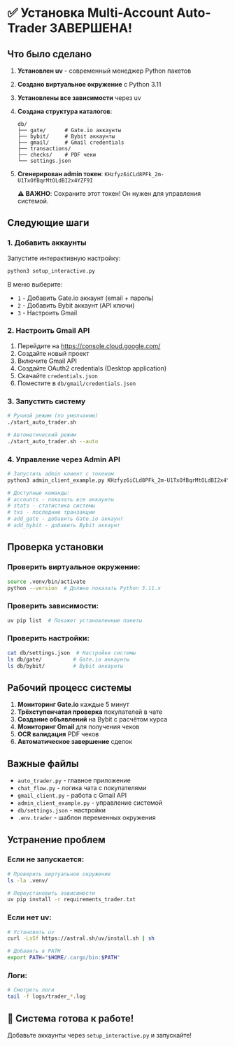 # ✅ Установка Multi-Account Auto-Trader ЗАВЕРШЕНА!

## Что было сделано

1. **Установлен uv** - современный менеджер Python пакетов
2. **Создано виртуальное окружение** с Python 3.11
3. **Установлены все зависимости** через uv
4. **Создана структура каталогов**:
   ```
   db/
   ├── gate/      # Gate.io аккаунты
   ├── bybit/     # Bybit аккаунты  
   ├── gmail/     # Gmail credentials
   ├── transactions/
   ├── checks/    # PDF чеки
   └── settings.json
   ```
5. **Сгенерирован admin токен**: `KHzfyz6iCLd8PFk_2m-U1TxOfBqrMtOLdBI2x4YZF9I`
   
   ⚠️ **ВАЖНО**: Сохраните этот токен! Он нужен для управления системой.

## Следующие шаги

### 1. Добавить аккаунты

Запустите интерактивную настройку:
```bash
python3 setup_interactive.py
```

В меню выберите:
- `1` - Добавить Gate.io аккаунт (email + пароль)
- `2` - Добавить Bybit аккаунт (API ключи)
- `3` - Настроить Gmail

### 2. Настроить Gmail API

1. Перейдите на https://console.cloud.google.com/
2. Создайте новый проект
3. Включите Gmail API
4. Создайте OAuth2 credentials (Desktop application)
5. Скачайте `credentials.json`
6. Поместите в `db/gmail/credentials.json`

### 3. Запустить систему

```bash
# Ручной режим (по умолчанию)
./start_auto_trader.sh

# Автоматический режим
./start_auto_trader.sh --auto
```

### 4. Управление через Admin API

```bash
# Запустить admin клиент с токеном
python3 admin_client_example.py KHzfyz6iCLd8PFk_2m-U1TxOfBqrMtOLdBI2x4YZF9I

# Доступные команды:
# accounts - показать все аккаунты
# stats - статистика системы
# txs - последние транзакции
# add_gate - добавить Gate.io аккаунт
# add_bybit - добавить Bybit аккаунт
```

## Проверка установки

### Проверить виртуальное окружение:
```bash
source .venv/bin/activate
python --version  # Должно показать Python 3.11.x
```

### Проверить зависимости:
```bash
uv pip list  # Покажет установленные пакеты
```

### Проверить настройки:
```bash
cat db/settings.json  # Настройки системы
ls db/gate/          # Gate.io аккаунты
ls db/bybit/         # Bybit аккаунты
```

## Рабочий процесс системы

1. **Мониторинг Gate.io** каждые 5 минут
2. **Трёхступенчатая проверка** покупателей в чате
3. **Создание объявлений** на Bybit с расчётом курса
4. **Мониторинг Gmail** для получения чеков
5. **OCR валидация** PDF чеков
6. **Автоматическое завершение** сделок

## Важные файлы

- `auto_trader.py` - главное приложение
- `chat_flow.py` - логика чата с покупателями
- `gmail_client.py` - работа с Gmail API
- `admin_client_example.py` - управление системой
- `db/settings.json` - настройки
- `.env.trader` - шаблон переменных окружения

## Устранение проблем

### Если не запускается:
```bash
# Проверить виртуальное окружение
ls -la .venv/

# Переустановить зависимости
uv pip install -r requirements_trader.txt
```

### Если нет uv:
```bash
# Установить uv
curl -LsSf https://astral.sh/uv/install.sh | sh

# Добавить в PATH
export PATH="$HOME/.cargo/bin:$PATH"
```

### Логи:
```bash
# Смотреть логи
tail -f logs/trader_*.log
```

## 🎉 Система готова к работе!

Добавьте аккаунты через `setup_interactive.py` и запускайте!